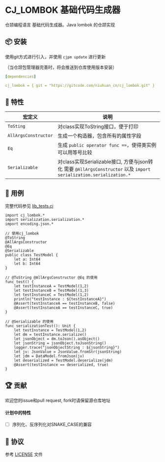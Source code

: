 CJ_LOMBOK 基础代码生成器
=====================

仓颉编程语言 基础代码生成器。Java lombok 的仓颉实现

## 📦 安装

使用git方式进行引入，并使用 `cjpm update` 进行更新

（当仓颉包管理器完善时，将会推送到仓库使用版本安装）

```yaml
[dependencies]

cj_lombok = { git = "https://gitcode.com/niuhuan_cn/cj_lombok.git" }
```


## 📖 特性

| 宏定义 | 说明 |
| -- | -- |
| `ToSting` | 对class实现ToString接口，便于打印 |
| `AllArgsConstructor`| 生成一个构造器，包含所有的属性字段 |
| `Eq`| 生成 `public operator func ==`，使得类实例可以用等号比较 |
| `Serializable` | 对class实现Serializable接口, 方便与json转化 需要 `@AllArgsConstructor` 以及 `import serialization.serialization.*` |


## 🔖 用例

完整代码参见 [lib_tests.cj](src/tests/lib_tests.cj)


```cangjie
import cj_lombok.*
import serialization.serialization.*
import encoding.json.*

// 使用cj_lombok
@ToString
@AllArgsConstructor
@Eq
@Serializable
public class TestModel {
    let a: Int64
    let b: Int64
}

// @ToString @AllArgsConstructor @Eq 的使用
func test() {
    let testInstanceA = TestModel(1,2)
    let testInstanceB = TestModel(1,3)
    let testInstanceC = TestModel(1,2)
    println("testInstance : ${testInstanceA}")
    @Assert(testInstanceA == testInstanceB, false)
    @Assert(testInstanceA == testInstanceC, true)
}

// @Serializable 的使用
func serializationTest(): Unit {
    let testInstance = TestModel(1,2)
    let dm = testInstance.serialize()
    let jsonObject = dm.toJson().asObject()
    let jsonString = jsonObject.toJsonString()
    logger.trace("jsonObjectString : ${jsonString}")
    let jv: JsonValue = JsonValue.fromStr(jsonString)
    let jdm = DataModel.fromJson(jv)
    let deserialized = TestModel.deserialize(jdm)
    @Assert(testInstance == deserialized, true)
}
```

## 🏆 贡献

欢迎您的issue和pull request, fork时请保留源仓库地址

#### 计划中的特性

- [ ] 序列化、反序列化对SNAKE_CASE的兼容


## 📕 协议

参考 [LICENSE](LICENSE) 文件


